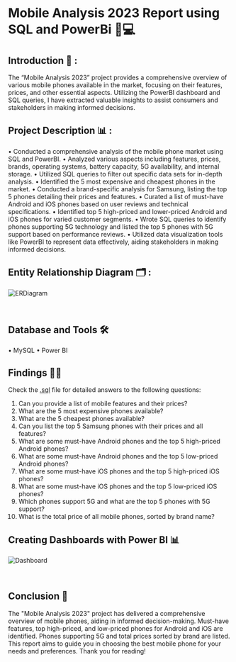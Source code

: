 # Mobile Analysis 2023 Report using SQL and PowerBi 📱💻

## Introduction 🚀 : 
The “Mobile Analysis 2023” project provides a comprehensive overview of various mobile phones available in the market, focusing on their features, prices, and other essential aspects. Utilizing the PowerBI dashboard and SQL queries, I have extracted valuable insights to assist consumers and stakeholders in making informed decisions. <br>

## Project Description 📊 :

•	Conducted a comprehensive analysis of the mobile phone market using SQL and PowerBI.
•	Analyzed various aspects including features, prices, brands, operating systems, battery capacity, 5G availability, and internal storage.
•	Utilized SQL queries to filter out specific data sets for in-depth analysis.
•	Identified the 5 most expensive and cheapest phones in the market.
•	Conducted a brand-specific analysis for Samsung, listing the top 5 phones detailing their prices and features.
•	Curated a list of must-have Android and iOS phones based on user reviews and technical specifications.
•	Identified top 5 high-priced and lower-priced Android and iOS phones for varied customer segments.
•	Wrote SQL queries to identify phones supporting 5G technology and listed the top 5 phones with 5G support based on performance reviews.
•	Utilized data visualization tools like PowerBI to represent data effectively, aiding stakeholders in making informed decisions. <br>

## Entity Relationship Diagram 🗂️ :
![ERDiagram](https://github.com/chandrashekharmotigi/Mobile-Analysis-2023/blob/main/ER%20Diagram.png) 

<br>

## Database and Tools 🛠️
• MySQL
• Power BI <br>

## Findings 🕵️‍♂️
Check the [.sql](https://github.com/chandrashekharmotigi/Mobile-Analysis-2023/blob/main/Mobile%20Analysis%20SQL.sql) file for detailed answers to the following questions:

1.	Can you provide a list of mobile features and their prices?
2.	What are the 5 most expensive phones available?
3.	What are the 5 cheapest phones available?
4.	Can you list the top 5 Samsung phones with their prices and all features?
5.	What are some must-have Android phones and the top 5 high-priced Android phones?
6.	What are some must-have Android phones and the top 5 low-priced Android phones?
7.	What are some must-have iOS phones and the top 5 high-priced iOS phones?
8.	What are some must-have iOS phones and the top 5 low-priced iOS phones?
9.	Which phones support 5G and what are the top 5 phones with 5G support?
10.	What is the total price of all mobile phones, sorted by brand name? <br>

## Creating Dashboards with Power BI 📊

![Dashboard](https://github.com/chandrashekharmotigi/Mobile-Analysis-2023/blob/main/Dashboard.png)

<br>

## Conclusion 🎉
The "Mobile Analysis 2023" project has delivered a comprehensive overview of mobile phones, aiding in informed decision-making. Must-have features, top high-priced, and low-priced phones for Android and iOS are identified. Phones supporting 5G and total prices sorted by brand are listed. This report aims to guide you in choosing the best mobile phone for your needs and preferences. Thank you for reading!




